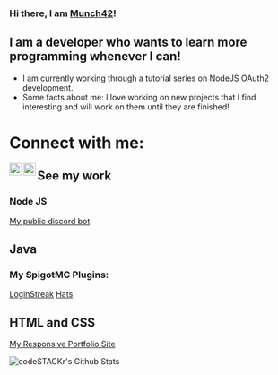  ### Hi there, I am [Munch42][portfolio]!

 ## I am a developer who wants to learn more programming whenever I can!
- I am currently working through a tutorial series on NodeJS OAuth2 development.
- Some facts about me: I love working on new projects that I find interesting and will work on them until they are finished!

# Connect with me:
[<img align="left" alt="My Discord Server" width="22px" src="https://cdn.jsdelivr.net/npm/simple-icons@3.4.0/icons/discord.svg" />][portfolioconnect]
[<img align="left" alt="My Youtube Channel" width="22px" src="https://cdn.jsdelivr.net/npm/simple-icons@3.4.0/icons/youtube.svg" />][portfolioconnect]

## See my work
### Node JS
[My public discord bot][simplytickets]

## Java
### My SpigotMC Plugins:
[LoginStreak][loginstreak]
[Hats][hats]

## HTML and CSS
[My Responsive Portfolio Site][portfolio]

[comment]: https://github.com/anuraghazra/github-readme-stats
<img align="left" alt="codeSTACKr's Github Stats" src="https://github-readme-stats.vercel.app/api?username=Munch42&count_private=true&show_icons=true" />

<br />
<br />

[portfolio]: https://munch42.github.io
[portfolioconnect]: https://munch42.github.io/pages/contact.html
[simplytickets]: https://github.com/Munch42/Simply-Tickets-Bot
[loginstreak]: https://github.com/Munch42/LoginStreaks-Plugin
[hats]: https://github.com/Munch42/Hats-Plugin 
